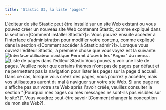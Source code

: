 ```yaml
---
title: 'Stastic UI, la liste "pages"'
---
```

L'éditeur de site Stastic peut être installé sur un site Web existant ou vous pouvez créer un nouveau site Web contenant Stastic, comme expliqué dans la section «[Comment installer Stastic?]». Vous pouvez ensuite accéder à l'interface d'administration pour modifier votre contenu, comme expliqué dans la section «[Comment accéder à Stastic admin?]». Lorsque vous ouvrez l'éditeur Stastic, la première chose que vous voyez est la suivante:![Interface utilisateur stastique](https://www.stastic.net//assets/2019-08-03-775924.png) Permet d'ouvrir les "Pages" du menu. :![Liste de pages dans l'éditeur Stastic](https://www.stastic.net//assets/2019-08-04-801169.png) Vous pouvez y voir une liste de pages. Veuillez noter que certains thèmes n'ont pas de pages par défaut et ne permettent pas la navigation pour lister les pages sur la page d'accueil. Dans ce cas, lorsque vous créez des pages, vous pourrez y accéder, mais vos utilisateurs auront du mal à naviguer sur votre site Web. Si une page ne s'affiche pas sur votre site Web après l'avoir créée, veuillez consulter la section "[Pourquoi mes pages ou mes messages ne sont-ils pas visibles sur le site?]". Vous voudrez peut-être savoir [Comment changer la conception de mon site Web?].
